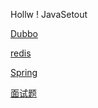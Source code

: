 Hollw ! JavaSetout







[Dubbo](/document/dubbo.md)

[redis](/document/redis总结(学习笔记+面试).md)

[Spring](/document/Spring.md)





[面试题](/document/面试题.md)